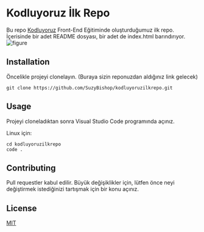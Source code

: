 # Kodluyoruz İlk Repo
Bu repo [Kodluyoruz](https://www.kodluyoruz.org/) Front-End Eğitiminde oluşturduğumuz ilk repo. İçerisinde bir adet README dosyası, bir adet de index.html barındırıyor.
![figure](kodluyoruzilkrepo/1.png)
## Installation
Öncelikle projeyi clonelayın. (Buraya sizin reponuzdan aldığınız link gelecek) 

```
git clone https://github.com/SuzyBishop/kodluyoruzilkrepo.git
```

## Usage
Projeyi cloneladıktan sonra Visual Studio Code programında açınız.

Linux için:

```   
cd kodluyoruzilkrepo
code . 
```    
## Contributing
Pull requestler kabul edilir. Büyük değişiklikler için, lütfen önce neyi değiştirmek istediğinizi tartışmak için bir konu açınız.
## License
[MIT](https://choosealicense.com/licenses/mit/)